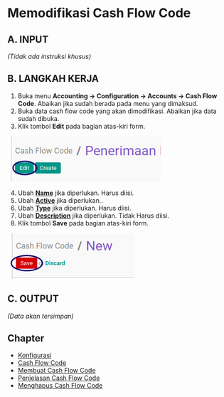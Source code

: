 # Memodifikasi Cash Flow Code

## A. INPUT

*(Tidak ada instruksi khusus)*

## B. LANGKAH KERJA

1. Buka menu **Accounting -> Configuration -> Accounts -> Cash Flow Code**. Abaikan jika sudah berada pada menu yang dimaksud.
2. Buka data cash flow code yang akan dimodifikasi. Abaikan jika data sudah dibuka.
3. Klik tombol **Edit** pada bagian atas-kiri form.

![](../../img/cash-flow-code/tombol-edit.png)

4. Ubah **[Name](./penjelasan.md#field-name)** jika diperlukan. Harus diisi.
5. Ubah **[Active](./penjelasan.md#field-active)** jika diperlukan..
6. Ubah **[Type](./penjelasan.md#field-type)** jika diperlukan. Harus diisi.
7. Ubah **[Description](./penjelasan.md#field-description)** jika diperlukan. Tidak Harus diisi.
8. Klik tombol **Save** pada bagian atas-kiri form.

![](../../img/cash-flow-code/tombol-save.png)

## C. OUTPUT

*(Data akan tersimpan)*

## Chapter
- [Konfigurasi](../../konfigurasi.md)
- [Cash Flow Code](../cash-flow-code.md)
- [Membuat Cash Flow Code](membuat.md)
- [Penjelasan Cash Flow Code](penjelasan.md)
- [Menghapus Cash Flow Code](menghapus.md)
